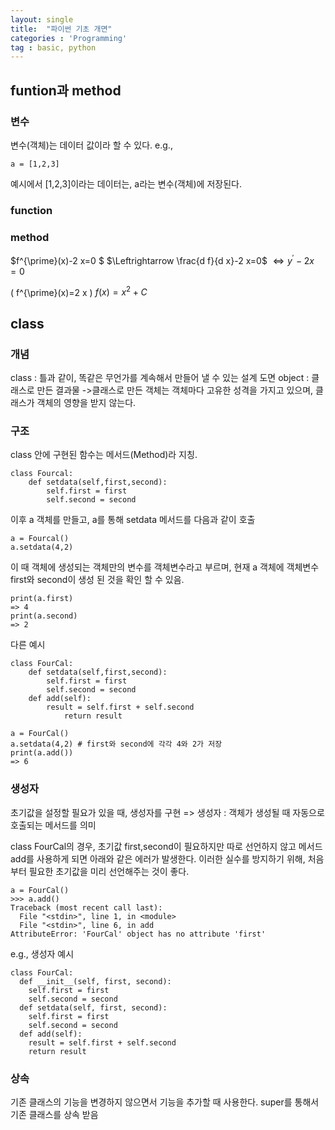 ```yaml
---
layout: single
title:  "파이썬 기초 개면"
categories : 'Programming'
tag : basic, python
---
```


## funtion과 method

### 변수
변수(객체)는 데이터 값이라 할 수 있다.
e.g., 
```
a = [1,2,3]
```
예시에서 [1,2,3]이라는 데이터는, a라는 변수(객체)에 저장된다. 
### function
### method



$f^{\prime}(x)-2 x=0 $ 
$\Leftrightarrow \frac{d f}{d x}-2 x=0$ 
$\Leftrightarrow y^{\prime}-2 x=0$

\( f^{\prime}(x)=2 x \)
$f(x)=x^2+C$


## class
### 개념
class : 틀과 같이, 똑같은 무언가를 계속해서 만들어 낼 수 있는 설계 도면
object : 클래스로 만든 결과물
->클래스로 만든 객체는 객체마다 고유한 성격을 가지고 있으며, 클래스가 객체의 영향을 받지 않는다.

### 구조
class 안에 구현된 함수는 메서드(Method)라 지칭.
~~~
class Fourcal:
    def setdata(self,first,second):
        self.first = first
        self.second = second
~~~
이후 a 객체를 만들고, a를 통해 setdata 메서드를 다음과 같이 호출
~~~
a = Fourcal()
a.setdata(4,2)
~~~
이 때 객체에 생성되는 객체만의 변수를 객체변수라고 부르며, 현재 a 객체에 객체변수 first와 second이 생성 된 것을 확인 할 수 있음.
~~~
print(a.first)
=> 4
print(a.second)
=> 2
~~~

다른 예시
~~~
class FourCal:
    def setdata(self,first,second):
        self.first = first
        self.second = second
    def add(self):
        result = self.first + self.second
            return result
~~~

~~~
a = FourCal()
a.setdata(4,2) # first와 second에 각각 4와 2가 저장
print(a.add())
=> 6
~~~

### 생성자
초기값을 설정할 필요가 있을 때, 생성자를 구현
=> 생성자 : 객체가 생성될 때 자동으로 호출되는 메서드를 의미

class FourCal의 경우, 초기값 first,second이 필요하지만 따로 선언하지 않고 메서드 add를 사용하게 되면 아래와 같은 에러가 발생한다. 이러한 실수를 방지하기 위해, 처음부터 필요한 초기값을 미리 선언해주는 것이 좋다.
~~~
a = FourCal()
>>> a.add()
Traceback (most recent call last):
  File "<stdin>", line 1, in <module>
  File "<stdin>", line 6, in add
AttributeError: 'FourCal' object has no attribute 'first'

~~~

e.g., 생성자 예시
~~~
class FourCal:
  def __init__(self, first, second):
    self.first = first
    self.second = second
  def setdata(self, first, second):
    self.first = first
    self.second = second
  def add(self):
    result = self.first + self.second
    return result
~~~

### 상속
기존 클래스의 기능을 변경하지 않으면서 기능을 추가할 때 사용한다.
super를 통해서 기존 클래스를 상속 받음
